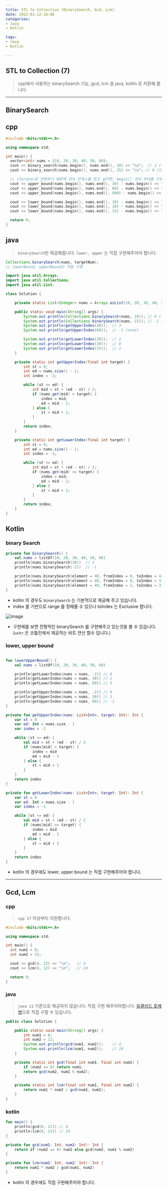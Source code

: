 ```yaml
---
title: STL to Collection (BinarySearch, Gcd, Lcm)
date: 2022-01-12-16:06
categories:
- Java
- Kotlin

tags:
- Java
- Kotlin

---
```


## STL to Collection (7)
> cpp에서 사용하는 binarySearch 기능, gcd, lcm 을 java, kotlin 로 치환해 봅니다.

---

## BinarySearch

## cpp

```cpp
#include <bits/stdc++.h>

using namespace std;

int main() {
  vector<int> nums = {10, 20, 30, 40, 50, 60};
  cout << binary_search(nums.begin(), nums.end(), 10) << "\n";  // 1 (true);
  cout << binary_search(nums.begin(), nums.end(), 15) << "\n"; // 0 (false);

  // iterator로 반환하기 때문에 위치 인덱스를 얻고 싶다면, begin() 과의 차이를 구해야합니다.
  cout << upper_bound(nums.begin(), nums.end(), 30) - nums.begin() << "\n"; // 3
  cout << upper_bound(nums.begin(), nums.end(), 60) - nums.begin() << "\n"; // 6 (end 지점 none을 의미)
  cout << upper_bound(nums.begin(), nums.end(), 999) - nums.begin() << "\n"; // 6 (end 지점 none을 의미)

  cout << lower_bound(nums.begin(), nums.end(), 30) - nums.begin() << "\n"; // 2
  cout << lower_bound(nums.begin(), nums.end(), 10) - nums.begin() << "\n"; // 0
  cout << lower_bound(nums.begin(), nums.end(), 15) - nums.begin() << "\n"; // 1

  return 0;
}
```

## java
> `binarySearch`만 제공해줍니다. `lower, upper` 는 직접 구현해주어야 합니다.

```java
Collections.binarySearch(nums, targetNum);
// lowerBound, upperBound는 직접 구현
```

```java
import java.util.Arrays;
import java.util.Collections;
import java.util.List;

class Solution {

    private static List<Integer> nums = Arrays.asList(10, 20, 30, 40, 50, 60);

    public static void main(String[] args) {
        System.out.println(Collections.binarySearch(nums, 10)); // 0 (index)
        System.out.println(Collections.binarySearch(nums, 15)); // -2 (none)
        System.out.println(getUpperIndex(30));  // 3
        System.out.println(getUpperIndex(60));  // -1 (none)

        System.out.println(getLowerIndex(30));  // 2
        System.out.println(getLowerIndex(10));  // 0
        System.out.println(getLowerIndex(15));  // 1
    }

    private static int getUpperIndex(final int target) {
        int st = 0;
        int ed = nums.size() - 1;
        int index = -1;

        while (st <= ed) {
            int mid = st + (ed - st) / 2;
            if (nums.get(mid) > target) {
                index = mid;
                ed = mid - 1;
            } else {
                st = mid + 1;
            }
        }
        return index;
    }

    private static int getLowerIndex(final int target) {
        int st = 0;
        int ed = nums.size() - 1;
        int index = -1;

        while (st <= ed) {
            int mid = st + (ed - st) / 2;
            if (nums.get(mid) >= target) {
                index = mid;
                ed = mid - 1;
            } else {
                st = mid + 1;
            }
        }
        return index;
    }
}
```

## Kotlin

### binary Search

```kotlin
private fun binarySearch() {
    val nums = listOf(10, 20, 30, 40, 50, 60)
    println(nums.binarySearch(30))  // 2
    println(nums.binarySearch(-2))  // -1

    println(nums.binarySearch(element = 40, fromIndex = 0, toIndex = 4))    // 3
    println(nums.binarySearch(element = 40, fromIndex = 0, toIndex = 3))    // 음수 값
    println(nums.binarySearch(element = 40, fromIndex = 3, toIndex = 3))    // 음수 값
}
```

- kotlin 의 경우도 `binarySearch` 는 기본적으로 제공해 주고 있습니다.
- index 를 기반으로 range 를 정해줄 수 있으나 toIndex 는 Exclusive 합니다.

![image](https://user-images.githubusercontent.com/43930419/219856069-db2ed9e0-f647-46a9-a1a3-d9702cfcb4ab.png)

- 구현체를 보면 전형적인 binarySearch 를 구현해주고 있는것을 볼 수 있습니다. (`ushr` 은 코틀린에서 제공하는 비트 연산 함수 입니다.)

### lower, upper bound

```kotlin

fun lowerUpperBound() {
    val nums = listOf(10, 20, 30, 40, 50, 60)

    println(getLowerIndex(nums = nums, -2)) // 0
    println(getLowerIndex(nums = nums, 30)) // 2
    println(getLowerIndex(nums = nums, 60)) // 5

    println(getUpperIndex(nums = nums, -2)) // 0
    println(getUpperIndex(nums = nums, 30)) // 3
    println(getUpperIndex(nums = nums, 60)) // -1
}

private fun getUpperIndex(nums: List<Int>, target: Int): Int {
    var st = 0
    var ed: Int = nums.size - 1
    var index = -1

    while (st <= ed) {
        val mid = st + (ed - st) / 2
        if (nums[mid] > target) {
            index = mid
            ed = mid - 1
        } else {
            st = mid + 1
        }
    }
    return index
}

private fun getLowerIndex(nums: List<Int>, target: Int): Int {
    var st = 0
    var ed: Int = nums.size - 1
    var index = -1

    while (st <= ed) {
        val mid = st + (ed - st) / 2
        if (nums[mid] >= target) {
            index = mid
            ed = mid - 1
        } else {
            st = mid + 1
        }
    }
    return index
}
```

- kotlin 의 경우에도 lower, upper bound 는 직접 구현해주어야 합니다.

---

## Gcd, Lcm

### cpp
> `cpp 17` 이상부터 지원합니다.

```cpp
#include <bits/stdc++.h>

using namespace std;

int main() {
  int num1 = 8;
  int num2 = 15;

  cout << gcd(8, 12) << "\n";   // 4
  cout << lcm(8, 12) << "\n";   // 24

  return 0;
}
```

### java
> `java 11` 기준으로 제공하지 않습니다. 직접 구현 해주어야합니다. [유클리드 호제법](https://ko.wikipedia.org/wiki/%EC%9C%A0%ED%81%B4%EB%A6%AC%EB%93%9C_%ED%98%B8%EC%A0%9C%EB%B2%95)으로 직접 구할 수 있습니다.

```java
public class Solution {

    public static void main(String[] args) {
        int num1 = 8;
        int num2 = 12;
        System.out.println(gcd(num1, num2));    // 4
        System.out.println(lcm(num1, num2));    // 24
    }

    private static int gcd(final int num1, final int num2) {
        if (num2 == 0) return num1;
        return gcd(num2, num1 % num2);
    }

    private static int lcm(final int num1, final int num2) {
        return num1 * num2 / gcd(num1, num2);
    }
}
```

### kotlin

```kotlin
fun main() {
    println(gcd(8, 12)) // 4
    println(lcm(8, 12)) // 24
}

private fun gcd(num1: Int, num2: Int): Int {
    return if (num2 == 0) num1 else gcd(num2, num1 % num2)
}

private fun lcm(num1: Int, num2: Int): Int {
    return num1 * num2 / gcd(num1, num2)
}
```

- kotlin 의 경우에도 직접 구현해주어야 합니다.